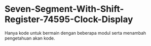 # Seven-Segment-With-Shift-Register-74595-Clock-Display

Hanya kode untuk bermain dengan beberapa modul serta menambah pengetahuan akan kode.
